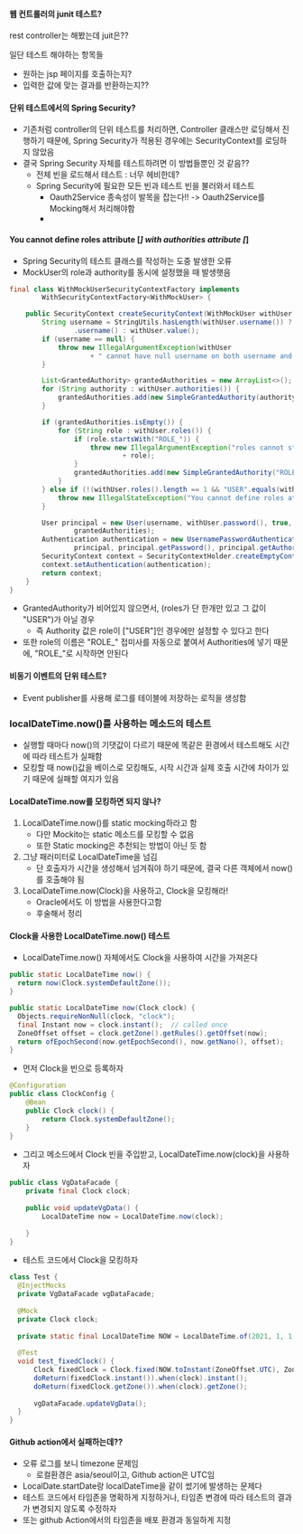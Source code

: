 #### 웹 컨트롤러의 junit 테스트?
rest controller는 해봤는데 juit은??

일단 테스트 해야하는 항목들
* 원하는 jsp 페이지를 호출하는지?
* 입력한 값에 맞는 결과를 반환하는지??

#### 단위 테스트에서의 Spring Security?
* 기존처럼 controller의 단위 테스트를 처리하면, Controller 클래스만 로딩해서 진행하기 때문에, Spring Security가 적용된 경우에는 SecurityContext를 로딩하지 않았음
* 결국 Spring Security 자체를 테스트하려면 이 방법들뿐인 것 같음??
  * 전체 빈을 로드해서 테스트 : 너무 헤비한데?
  * Spring Security에 필요한 모든 빈과 테스트 빈을 불러와서 테스트
    * Oauth2Service 종속성이 발목을 잡는다!! -> Oauth2Service를 Mocking해서 처리해야함
    * 

#### You cannot define roles attribute [*] with authorities attribute [*]
* Spring Security의 테스트 클래스를 작성하는 도중 발생한 오류
* MockUser의 role과 authority를 동시에 설정했을 때 발생햇음

```java
final class WithMockUserSecurityContextFactory implements
        WithSecurityContextFactory<WithMockUser> {

    public SecurityContext createSecurityContext(WithMockUser withUser) {
        String username = StringUtils.hasLength(withUser.username()) ? withUser
                .username() : withUser.value();
        if (username == null) {
            throw new IllegalArgumentException(withUser
                    + " cannot have null username on both username and value properites");
        }

        List<GrantedAuthority> grantedAuthorities = new ArrayList<>();
        for (String authority : withUser.authorities()) {
            grantedAuthorities.add(new SimpleGrantedAuthority(authority));
        }

        if (grantedAuthorities.isEmpty()) {
            for (String role : withUser.roles()) {
                if (role.startsWith("ROLE_")) {
                    throw new IllegalArgumentException("roles cannot start with ROLE_ Got "
                            + role);
                }
                grantedAuthorities.add(new SimpleGrantedAuthority("ROLE_" + role));
            }
        } else if (!(withUser.roles().length == 1 && "USER".equals(withUser.roles()[0]))) {
            throw new IllegalStateException("You cannot define roles attribute "+ Arrays.asList(withUser.roles())+" with authorities attribute "+ Arrays.asList(withUser.authorities()));
        }

        User principal = new User(username, withUser.password(), true, true, true, true,
                grantedAuthorities);
        Authentication authentication = new UsernamePasswordAuthenticationToken(
                principal, principal.getPassword(), principal.getAuthorities());
        SecurityContext context = SecurityContextHolder.createEmptyContext();
        context.setAuthentication(authentication);
        return context;
    }
}
```
* GrantedAuthority가 비어있지 않으면서, (roles가 단 한개만 있고 그 값이 "USER")가 아닐 경우
  * 즉 Authority 값은 role이 ["USER"]인 경우에만 설정할 수 있다고 한다
* 또한 role의 이름은 "ROLE_" 접미사를 자동으로 붙여서 Authorities에 넣기 때문에, "ROLE_"로 시작하면 안된다

#### 비동기 이벤트의 단위 테스트?
* Event publisher를 사용해 로그를 테이블에 저장하는 로직을 생성함

### localDateTime.now()를 사용하는 메소드의 테스트
* 실행할 때마다 now()의 기댓값이 다르기 때문에 똑같은 환경에서 테스트해도 시간에 따라 테스트가 실패함
* 모킹할 때 now()값을 베이스로 모킹해도, 시작 시간과 실제 호출 시간에 차이가 있기 때문에 실패할 여지가 있음

#### LocalDateTime.now를 모킹하면 되지 않나?
1. LocalDateTime.now()를 static mocking하라고 함
   * 다만 Mockito는 static 메소드를 모킹할 수 없음
   * 또한 Static mocking은 추천되는 방법이 아닌 듯 함
2. 그냥 패러미터로 LocalDateTime을 넘김
   * 단 호출자가 시간을 생성해서 넘겨줘야 하기 때문에, 결국 다른 객체에서 now()를 호출해야 됨
3. LocalDateTime.now(Clock)을 사용하고, Clock을 모킹해라!
   * Oracle에서도 이 방법을 사용한다고함
   * 후술해서 정리

#### Clock을 사용한 LocalDateTime.now() 테스트
* LocalDateTime.now() 자체에서도 Clock을 사용하여 시간을 가져온다

```java
public static LocalDateTime now() {
  return now(Clock.systemDefaultZone());
}

public static LocalDateTime now(Clock clock) {
  Objects.requireNonNull(clock, "clock");
  final Instant now = clock.instant();  // called once
  ZoneOffset offset = clock.getZone().getRules().getOffset(now);
  return ofEpochSecond(now.getEpochSecond(), now.getNano(), offset);
}
```

* 먼저 Clock을 빈으로 등록하자
```java
@Configuration
public class ClockConfig {
    @Bean
    public Clock clock() {
        return Clock.systemDefaultZone();
    }
}
```

* 그리고 메소드에서 Clock 빈을 주입받고, LocalDateTime.now(clock)을 사용하자
```java
public class VgDataFacade {
    private final Clock clock;
    
    public void updateVgData() {
        LocalDateTime now = LocalDateTime.now(clock);
        
    }
}
```

* 테스트 코드에서 Clock을 모킹하자
```java
class Test {
  @InjectMocks
  private VgDataFacade vgDataFacade;
  
  @Mock
  private Clock clock;
  
  private static final LocalDateTime NOW = LocalDateTime.of(2021, 1, 1, 0, 0, 0);
  
  @Test
  void test_fixedClock() {
      Clock fixedClock = Clock.fixed(NOW.toInstant(ZoneOffset.UTC), ZoneId.systemDefault());
      doReturn(fixedClock.instant()).when(clock).instant();
      doReturn(fixedClock.getZone()).when(clock).getZone();
      
      vgDataFacade.updateVgData();
  }
}
```

#### Github action에서 실패하는데??
* 오류 로그를 보니 timezone 문제임
  * 로컬환경은 asia/seoul이고, Github action은 UTC임
* LocalDate.startDate랑 localDateTime을 같이 썼기에 발생하는 문제다
* 테스트 코드에서 타임존을 명확하게 지정하거나, 타임존 변경에 따라 테스트의 결과가 변경되지 않도록 수정하자
* 또는 github Action에서의 타임존을 배포 환경과 동일하게 지정

